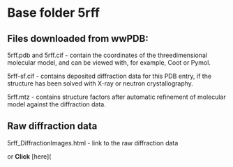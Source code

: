 # Base folder 5rff

## Files downloaded from wwPDB:

5rff.pdb and 5rff.cif - contain the coordinates of the threedimensional molecular model, and can be viewed with, for example, Coot or Pymol.

5rff-sf.cif - contains deposited diffraction data for this PDB entry, if the structure has been solved with X-ray or neutron crystallography.

5rff.mtz - contains structure factors after automatic refinement of molecular model against the diffraction data.

## Raw diffraction data

5rff_DiffractionImages.html - link to the raw diffraction data 

or **Click** [here](  <body>
      <script type="text/javascript">
    window.location.href = "https://zenodo.org/record/3731366) 

## Data Summary
|   | Resolution | Completeness| I/$\boldsymbol{\sigma}$ |
|---|-------------:|----------------:|--------------:|
|   |1.78|99.8  %|<img width=50/>4.500|

|   | **R-work**| **R-free**   
|---|-------------:|----------------:|           
||0.1920|0.2470|

|   |**MolProbity<br>score**| **Ramachandran<br>outliers** 
|---|-------------:|----------------:|
||1.42|0.66 %|

## Other relevant links 
**PDBe**:  https://www.ebi.ac.uk/pdbe/entry/pdb/5rff
 
**PDBr**: https://www.rcsb.org/structure/5rff 

